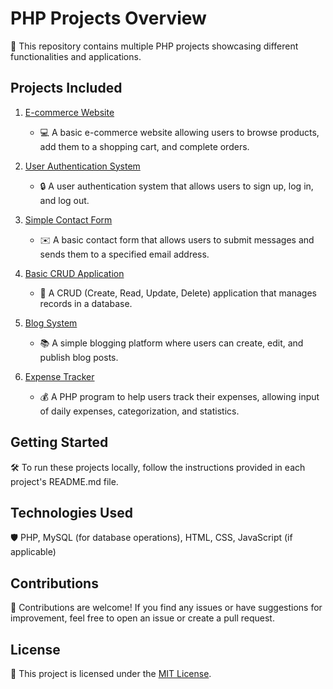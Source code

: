 # PHP Projects Overview

🚀 This repository contains multiple PHP projects showcasing different functionalities and applications.

## Projects Included

1. [E-commerce Website](./E-Commerce-Website)
   - 💻 A basic e-commerce website allowing users to browse products, add them to a shopping cart, and complete orders.

2. [User Authentication System](./User-Authentication-System)
   - 🔒 A user authentication system that allows users to sign up, log in, and log out.

3. [Simple Contact Form](./Simple-Contact-Form)
   - ✉️ A basic contact form that allows users to submit messages and sends them to a specified email address.

4. [Basic CRUD Application](./Basic-CRUD-Application)
   - 📝 A CRUD (Create, Read, Update, Delete) application that manages records in a database.

5. [Blog System](./Blog-System/)
   - 📚 A simple blogging platform where users can create, edit, and publish blog posts.

6. [Expense Tracker](./Expense-Tracker/)
   - 💰 A PHP program to help users track their expenses, allowing input of daily expenses, categorization, and statistics.

## Getting Started

🛠 To run these projects locally, follow the instructions provided in each project's README.md file.

## Technologies Used

🛡 PHP, MySQL (for database operations), HTML, CSS, JavaScript (if applicable)

## Contributions

🤝 Contributions are welcome! If you find any issues or have suggestions for improvement, feel free to open an issue or create a pull request.

## License

📄 This project is licensed under the [MIT License](LICENSE).
